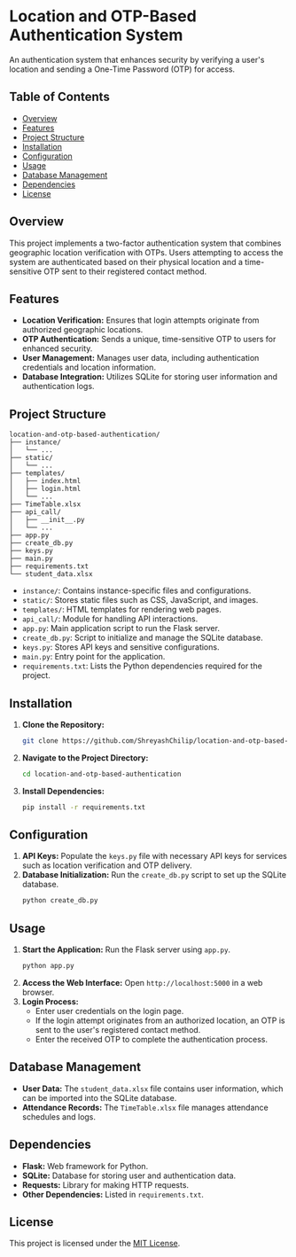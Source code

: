 # Location and OTP-Based Authentication System

An authentication system that enhances security by verifying a user's location and sending a One-Time Password (OTP) for access.

## Table of Contents

- [Overview](#overview)
- [Features](#features)
- [Project Structure](#project-structure)
- [Installation](#installation)
- [Configuration](#configuration)
- [Usage](#usage)
- [Database Management](#database-management)
- [Dependencies](#dependencies)
- [License](#license)

## Overview

This project implements a two-factor authentication system that combines geographic location verification with OTPs. Users attempting to access the system are authenticated based on their physical location and a time-sensitive OTP sent to their registered contact method.

## Features

- **Location Verification:** Ensures that login attempts originate from authorized geographic locations.
- **OTP Authentication:** Sends a unique, time-sensitive OTP to users for enhanced security.
- **User Management:** Manages user data, including authentication credentials and location information.
- **Database Integration:** Utilizes SQLite for storing user information and authentication logs.

## Project Structure

```
location-and-otp-based-authentication/
├── instance/
│   └── ...
├── static/
│   └── ...
├── templates/
│   ├── index.html
│   ├── login.html
│   └── ...
├── TimeTable.xlsx
├── api_call/
│   ├── __init__.py
│   └── ...
├── app.py
├── create_db.py
├── keys.py
├── main.py
├── requirements.txt
└── student_data.xlsx
```

- `instance/`: Contains instance-specific files and configurations.
- `static/`: Stores static files such as CSS, JavaScript, and images.
- `templates/`: HTML templates for rendering web pages.
- `api_call/`: Module for handling API interactions.
- `app.py`: Main application script to run the Flask server.
- `create_db.py`: Script to initialize and manage the SQLite database.
- `keys.py`: Stores API keys and sensitive configurations.
- `main.py`: Entry point for the application.
- `requirements.txt`: Lists the Python dependencies required for the project.

## Installation

1. **Clone the Repository:**
   ```bash
   git clone https://github.com/ShreyashChilip/location-and-otp-based-authentication.git
   ```
2. **Navigate to the Project Directory:**
   ```bash
   cd location-and-otp-based-authentication
   ```
3. **Install Dependencies:**
   ```bash
   pip install -r requirements.txt
   ```

## Configuration

1. **API Keys:** Populate the `keys.py` file with necessary API keys for services such as location verification and OTP delivery.
2. **Database Initialization:** Run the `create_db.py` script to set up the SQLite database.
   ```bash
   python create_db.py
   ```

## Usage

1. **Start the Application:** Run the Flask server using `app.py`.
   ```bash
   python app.py
   ```
2. **Access the Web Interface:** Open `http://localhost:5000` in a web browser.
3. **Login Process:**
   - Enter user credentials on the login page.
   - If the login attempt originates from an authorized location, an OTP is sent to the user's registered contact method.
   - Enter the received OTP to complete the authentication process.

## Database Management

- **User Data:** The `student_data.xlsx` file contains user information, which can be imported into the SQLite database.
- **Attendance Records:** The `TimeTable.xlsx` file manages attendance schedules and logs.

## Dependencies

- **Flask:** Web framework for Python.
- **SQLite:** Database for storing user and authentication data.
- **Requests:** Library for making HTTP requests.
- **Other Dependencies:** Listed in `requirements.txt`.

## License

This project is licensed under the [MIT License](LICENSE).
